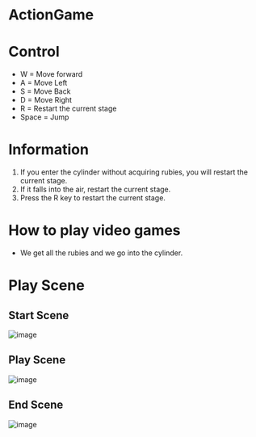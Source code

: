 # ActionGame

# Control
- W = Move forward
- A = Move Left
- S = Move Back
- D = Move Right
- R = Restart the current stage
- Space = Jump

# Information
1. If you enter the cylinder without acquiring rubies, you will restart the current stage.
2. If it falls into the air, restart the current stage.
3. Press the R key to restart the current stage.

# How to play video games
- We get all the rubies and we go into the cylinder.

# Play Scene
  ## Start Scene
  ![image](https://github.com/user-attachments/assets/6eab86e9-5b60-4b80-b9f5-32c4f13e6719)

  ## Play Scene
  ![image](https://github.com/dbsrjs/Bouncy_BALL/assets/124150775/1f468582-84e7-41a8-9c1f-bd6bfddfdd5e)
  
  ## End Scene
  ![image](https://github.com/dbsrjs/Bouncy_BALL/assets/124150775/4f1753d4-7d19-4083-bdcb-648ee6fc9860)

